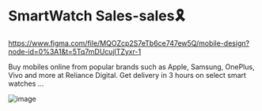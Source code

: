 # SmartWatch Sales-sales🎗

https://www.figma.com/file/MQOZcp2S7eTb6ce747ew5Q/mobile-design?node-id=0%3A1&t=5Tq7mDUcujlTZyxr-1

Buy mobiles online from popular brands such as Apple, Samsung, OnePlus, Vivo and more at Reliance Digital. Get delivery in 3 hours on select  smart watches ...


![image](https://user-images.githubusercontent.com/108079647/202858481-2587f2ec-077c-4802-995a-92174f6a483c.png)
